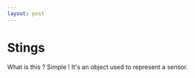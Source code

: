 ```yaml
---
layout: post
---
```


Stings
======

What is this ? Simple ! It's an object used to represent a sensor.